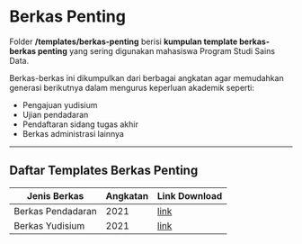 # Berkas Penting

Folder **/templates/berkas-penting** berisi **kumpulan template berkas-berkas penting** yang sering digunakan mahasiswa Program Studi Sains Data.  

Berkas-berkas ini dikumpulkan dari berbagai angkatan agar memudahkan generasi berikutnya dalam mengurus keperluan akademik seperti:
- Pengajuan yudisium
- Ujian pendadaran
- Pendaftaran sidang tugas akhir
- Berkas administrasi lainnya

---

## Daftar Templates Berkas Penting

| Jenis Berkas | Angkatan | Link Download |
|--------------|----------|---------------|
| Berkas Pendadaran | 2021 | [link](https://drive.google.com/drive/folders/15qFDLQc8c0Us14EMQis_PaiTI0uSXMqs?usp=sharing) |
| Berkas Yudisium | 2021 | [link](https://drive.google.com/drive/folders/1s1mTdXP76ENc5ZaJCCmnloVZl0kGXsdL?usp=sharing) |


